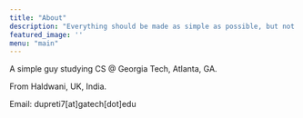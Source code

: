 ```yaml
---
title: "About"
description: "Everything should be made as simple as possible, but not simpler. -Albert Einstein"
featured_image: ''
menu: "main"
---
```

A simple guy studying CS @ Georgia Tech, Atlanta, GA.

From Haldwani, UK, India.

Email: dupreti7[at]gatech[dot]edu